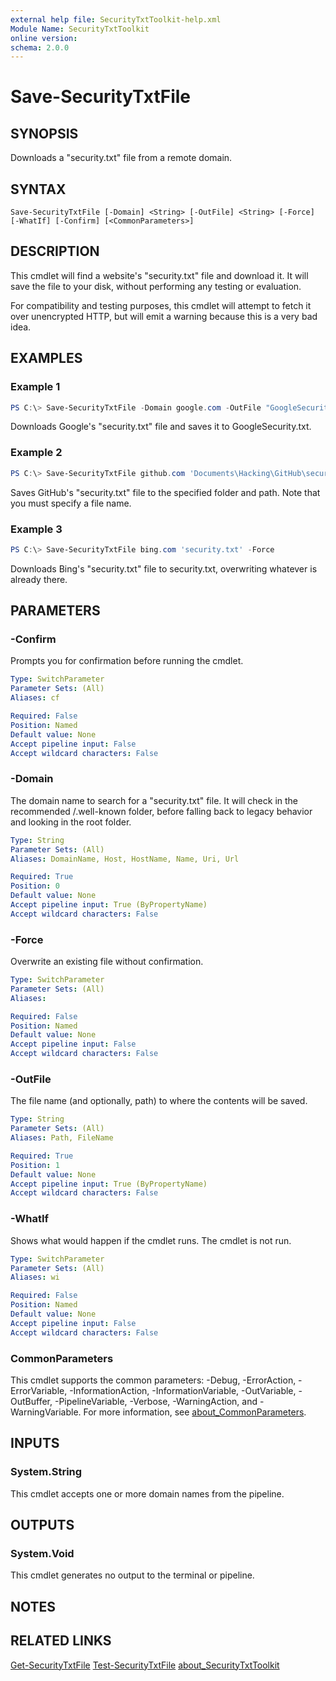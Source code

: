 ```yaml
---
external help file: SecurityTxtToolkit-help.xml
Module Name: SecurityTxtToolkit
online version:
schema: 2.0.0
---
```


# Save-SecurityTxtFile

## SYNOPSIS
Downloads a "security.txt" file from a remote domain.

## SYNTAX

```
Save-SecurityTxtFile [-Domain] <String> [-OutFile] <String> [-Force] [-WhatIf] [-Confirm] [<CommonParameters>]
```

## DESCRIPTION
This cmdlet will find a website's "security.txt" file and download it.  It will save the file to your disk, without performing any testing or evaluation.

For compatibility and testing purposes, this cmdlet will attempt to fetch it over unencrypted HTTP, but will emit a warning because this is a very bad idea.

## EXAMPLES

### Example 1
```powershell
PS C:\> Save-SecurityTxtFile -Domain google.com -OutFile "GoogleSecurity.txt"
```

Downloads Google's "security.txt" file and saves it to GoogleSecurity.txt.

### Example 2
```powershell
PS C:\> Save-SecurityTxtFile github.com 'Documents\Hacking\GitHub\security.txt'
```

Saves GitHub's "security.txt" file to the specified folder and path.  Note that you must specify a file name.

### Example 3
```powershell
PS C:\> Save-SecurityTxtFile bing.com 'security.txt' -Force
```

Downloads Bing's "security.txt" file to security.txt, overwriting whatever is already there.

## PARAMETERS

### -Confirm
Prompts you for confirmation before running the cmdlet.

```yaml
Type: SwitchParameter
Parameter Sets: (All)
Aliases: cf

Required: False
Position: Named
Default value: None
Accept pipeline input: False
Accept wildcard characters: False
```

### -Domain
The domain name to search for a "security.txt" file.  It will check in the recommended /.well-known folder, before falling back to legacy behavior and looking in the root folder.

```yaml
Type: String
Parameter Sets: (All)
Aliases: DomainName, Host, HostName, Name, Uri, Url

Required: True
Position: 0
Default value: None
Accept pipeline input: True (ByPropertyName)
Accept wildcard characters: False
```

### -Force
Overwrite an existing file without confirmation.

```yaml
Type: SwitchParameter
Parameter Sets: (All)
Aliases:

Required: False
Position: Named
Default value: None
Accept pipeline input: False
Accept wildcard characters: False
```

### -OutFile
The file name (and optionally, path) to where the contents will be saved.

```yaml
Type: String
Parameter Sets: (All)
Aliases: Path, FileName

Required: True
Position: 1
Default value: None
Accept pipeline input: True (ByPropertyName)
Accept wildcard characters: False
```

### -WhatIf
Shows what would happen if the cmdlet runs.
The cmdlet is not run.

```yaml
Type: SwitchParameter
Parameter Sets: (All)
Aliases: wi

Required: False
Position: Named
Default value: None
Accept pipeline input: False
Accept wildcard characters: False
```

### CommonParameters
This cmdlet supports the common parameters: -Debug, -ErrorAction, -ErrorVariable, -InformationAction, -InformationVariable, -OutVariable, -OutBuffer, -PipelineVariable, -Verbose, -WarningAction, and -WarningVariable. For more information, see [about_CommonParameters](http://go.microsoft.com/fwlink/?LinkID=113216).

## INPUTS

### System.String
This cmdlet accepts one or more domain names from the pipeline.

## OUTPUTS

### System.Void
This cmdlet generates no output to the terminal or pipeline.

## NOTES

## RELATED LINKS
[Get-SecurityTxtFile]()
[Test-SecurityTxtFile]()
[about_SecurityTxtToolkit]()

